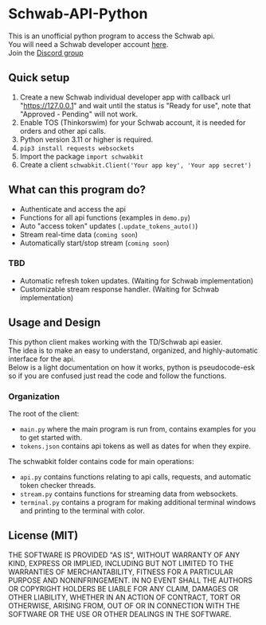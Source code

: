 # Schwab-API-Python 
This is an unofficial python program to access the Schwab api.    
You will need a Schwab developer account [here](https://beta-developer.schwab.com/).        
Join the [Discord group](https://discord.gg/m7SSjr9rs9)


## Quick setup
1. Create a new Schwab individual developer app with callback url "https://127.0.0.1" and wait until the status is "Ready for use", note that "Approved - Pending" will not work.
2. Enable TOS (Thinkorswim) for your Schwab account, it is needed for orders and other api calls.
3. Python version 3.11 or higher is required.     
4. `pip3 install requests websockets`
5. Import the package `import schwabkit`
6. Create a client `schwabkit.Client('Your app key', 'Your app secret')`

## What can this program do?
 - Authenticate and access the api 
 - Functions for all api functions (examples in `demo.py`)
 - Auto "access token" updates (`.update_tokens_auto()`)
 - Stream real-time data (`coming soon`)
 - Automatically start/stop stream (`coming soon`)
 ### TBD 
 - Automatic refresh token updates. (Waiting for Schwab implementation)
 - Customizable stream response handler. (Waiting for Schwab implementation)


## Usage and Design
This python client makes working with the TD/Schwab api easier.    
The idea is to make an easy to understand, organized, and highly-automatic interface for the api.   
Below is a light documentation on how it works, python is pseudocode-esk so if you are confused just read the code and follow the functions. 

### Organization

The root of the client:
 - `main.py` where the main program is run from, contains examples for you to get started with.
 - `tokens.json` contains api tokens as well as dates for when they expire.

The schwabkit folder contains code for main operations:     
 - `api.py` contains functions relating to api calls, requests, and automatic token checker threads.
 - `stream.py` contains functions for streaming data from websockets.
 - `terminal.py` contains a program for making additional terminal windows and printing to the terminal with color.

## License (MIT)

THE SOFTWARE IS PROVIDED "AS IS", WITHOUT WARRANTY OF ANY KIND, EXPRESS OR
IMPLIED, INCLUDING BUT NOT LIMITED TO THE WARRANTIES OF MERCHANTABILITY,
FITNESS FOR A PARTICULAR PURPOSE AND NONINFRINGEMENT. IN NO EVENT SHALL THE
AUTHORS OR COPYRIGHT HOLDERS BE LIABLE FOR ANY CLAIM, DAMAGES OR OTHER
LIABILITY, WHETHER IN AN ACTION OF CONTRACT, TORT OR OTHERWISE, ARISING FROM,
OUT OF OR IN CONNECTION WITH THE SOFTWARE OR THE USE OR OTHER DEALINGS IN THE
SOFTWARE.
